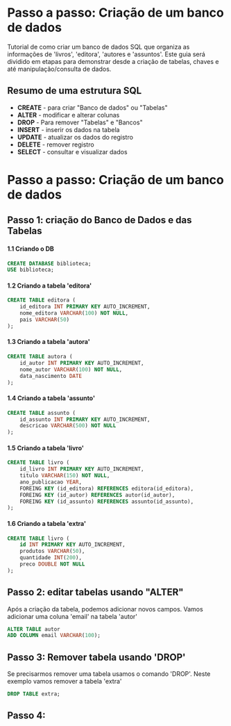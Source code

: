 # Passo a passo: Criação de um banco de dados
Tutorial de como criar um banco de dados SQL que organiza as informações de 'livros', 'editora', 'autores e 'assuntos'. Este guia será dividido em etapas para demonstrar desde a criação de tabelas, chaves e até manipulação/consulta de dados.
 
## Resumo de uma estrutura SQL

* __CREATE__ - para criar "Banco de dados" ou "Tabelas"
* __ALTER__ - modificar e alterar colunas
* __DROP__ - Para remover "Tabelas" e "Bancos"
* __INSERT__ - inserir os dados na tabela
* __UPDATE__ - atualizar os dados do registro
* __DELETE__ - remover registro
* __SELECT__ - consultar e visualizar dados

# Passo a passo: Criação de um banco de dados

## Passo 1: criação do Banco de Dados e das Tabelas
#### 1.1 Criando o DB

```SQL
CREATE DATABASE biblioteca;
USE biblioteca;
```

#### 1.2 Criando a tabela 'editora'

```SQL
CREATE TABLE editora (
    id_editora INT PRIMARY KEY AUTO_INCREMENT,
    nome_editora VARCHAR(100) NOT NULL,
    pais VARCHAR(50)
);
```
#### 1.3 Criando a tabela 'autora'

```SQL
CREATE TABLE autora (
    id_autor INT PRIMARY KEY AUTO_INCREMENT,
    nome_autor VARCHAR(100) NOT NULL,
    data_nascimento DATE
);
```

#### 1.4 Criando a tabela 'assunto'

```SQL
CREATE TABLE assunto (
    id_assunto INT PRIMARY KEY AUTO_INCREMENT,
    descricao VARCHAR(500) NOT NULL
);
```

#### 1.5 Criando a tabela 'livro'

```SQL
CREATE TABLE livro (
    id_livro INT PRIMARY KEY AUTO_INCREMENT,
    titulo VARCHAR(150) NOT NULL,
    ano_publicacao YEAR,
    FOREING KEY (id_editora) REFERENCES editora(id_editora),
    FOREING KEY (id_autor) REFERENCES autor(id_autor),
    FOREING KEY (id_assunto) REFERENCES assunto(id_assunto),
);
```

#### 1.6 Criando a tabela 'extra'

```SQL
CREATE TABLE livro (
    id INT PRIMARY KEY AUTO_INCREMENT,
    produtos VARCHAR(50),
    quantidade INT(200),
    preco DOUBLE NOT NULL
);
```

## Passo 2: editar tabelas usando "ALTER"
Após a criação da tabela, podemos adicionar novos campos. Vamos adicionar uma coluna 'email' na tabela 'autor'


```SQL
ALTER TABLE autor
ADD COLUMN email VARCHAR(100);
```

## Passo 3: Remover tabela usando 'DROP'
Se precisarmos remover uma tabela usamos o comando 'DROP'.
Neste exemplo vamos remover a tabela 'extra'

```SQL
DROP TABLE extra;
```

## Passo 4: 